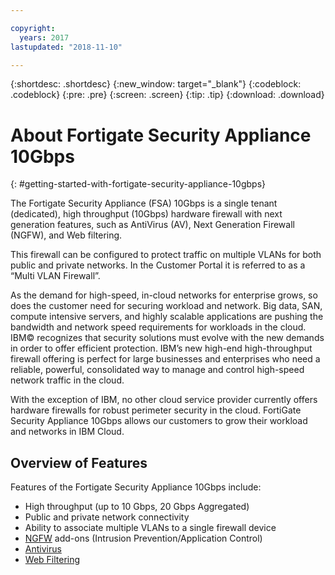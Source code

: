 ```yaml
---

copyright:
  years: 2017
lastupdated: "2018-11-10"

---
```


{:shortdesc: .shortdesc}
{:new_window: target="_blank"}
{:codeblock: .codeblock}
{:pre: .pre}
{:screen: .screen}
{:tip: .tip}
{:download: .download}

# About Fortigate Security Appliance 10Gbps
{: #getting-started-with-fortigate-security-appliance-10gbps}

The Fortigate Security Appliance (FSA) 10Gbps is a single tenant (dedicated), high throughput (10Gbps) hardware firewall with next generation features, such as AntiVirus (AV), Next Generation Firewall (NGFW), and Web filtering.

This firewall can be configured to protect traffic on multiple VLANs for both public and private networks. In the Customer Portal it is referred to as a “Multi VLAN Firewall”.

As the demand for high-speed, in-cloud networks for enterprise grows, so does the customer need for securing workload and network. Big data, SAN, compute intensive servers, and highly scalable applications are pushing the bandwidth and network speed requirements for workloads in the cloud. IBM© recognizes that security solutions must evolve with the new demands in order to offer efficient protection. IBM’s new high-end high-throughput firewall offering is perfect for large businesses and enterprises who need a reliable, powerful, consolidated way to manage and control high-speed network traffic in the cloud.

With the exception of IBM, no other cloud service provider currently offers hardware firewalls for robust perimeter security in the cloud. FortiGate Security Appliance 10Gbps allows our customers to grow their workload and networks in IBM Cloud.

## Overview of Features

Features of the Fortigate Security Appliance 10Gbps include:

* High throughput (up to 10 Gbps, 20 Gbps Aggregated)
* Public and private network connectivity
* Ability to associate multiple VLANs to a single firewall device
* [NGFW](/docs/infrastructure/fortigate-10g?topic=fortigate-10g-fortiguard-firewall-addons) add-ons (Intrusion Prevention/Application Control)
* [Antivirus](/docs/infrastructure/fortigate-10g?topic=fortigate-10g-fortiguard-firewall-addons)
* [Web Filtering](/docs/infrastructure/fortigate-10g?topic=fortigate-10g-fortiguard-firewall-addons)
